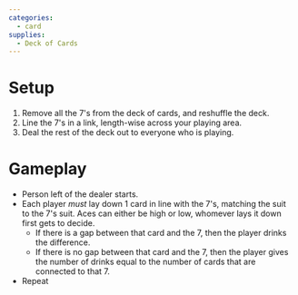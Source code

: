 ```yaml
---
categories:
  - card
supplies:
  - Deck of Cards
---
```

# Setup
1. Remove all the 7's from the deck of cards, and reshuffle the deck.
2. Line the 7's in a link, length-wise across your playing area.
3. Deal the rest of the deck out to everyone who is playing.

# Gameplay
- Person left of the dealer starts.
- Each player *must* lay down 1 card in line with the 7's, matching the suit to the 7's suit. Aces can either be high or low, whomever lays it down first gets to decide.
  - If there is a gap between that card and the 7, then the player drinks the difference.
  - If there is no gap between that card and the 7, then the player gives the number of drinks equal to the number of cards that are connected to that 7.
- Repeat
